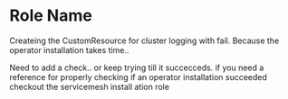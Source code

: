 Role Name
=========


Createing the CustomResource for cluster logging with fail.
Because the operator installation takes time.. 

Need to add a check..  or keep trying till it succecceds.
if you need a reference for properly checking if an operator installation
succeeded checkout the servicemesh install ation role



